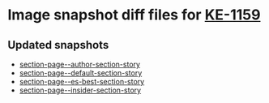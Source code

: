 # Image snapshot diff files for [KE-1159](https://github.com/brightsitesconsulting/standard-pwamp/pull/691)

## Updated snapshots
- [section-page--author-section-story](./section-page--author-section-story)
- [section-page--default-section-story](./section-page--default-section-story)
- [section-page--es-best-section-story](./section-page--es-best-section-story)
- [section-page--insider-section-story](./section-page--insider-section-story)
